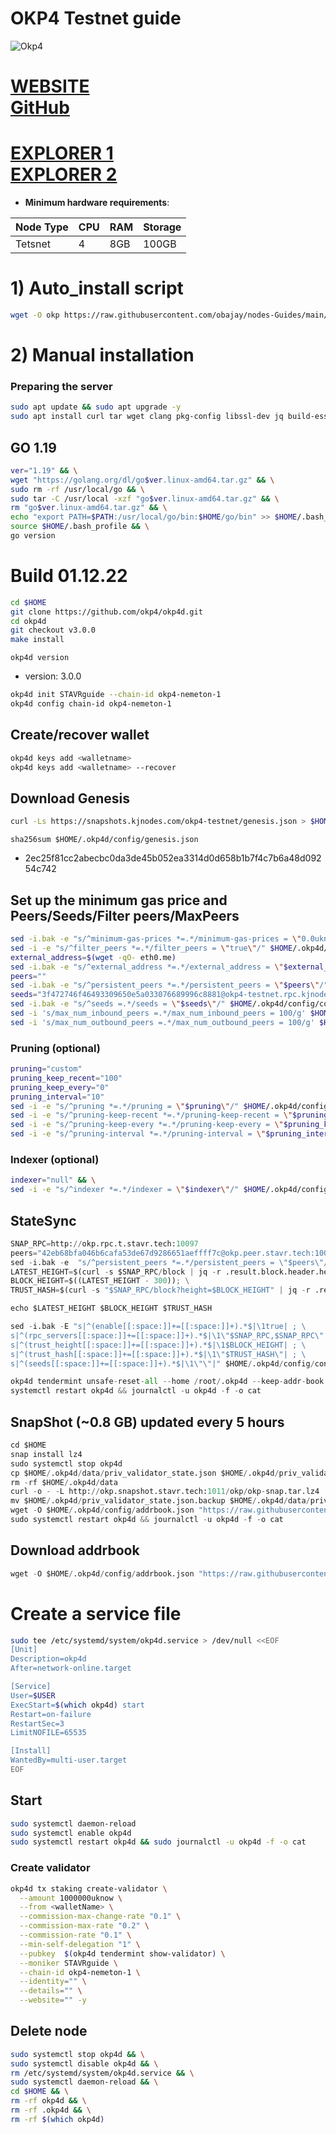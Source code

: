 # OKP4 Testnet guide

![Okp4](https://user-images.githubusercontent.com/44331529/197152847-749c938c-c385-4698-bfa5-3f159297f391.png)

[WEBSITE](https://okp4.network/) \
[GitHub](https://github.com/okp4)
=
[EXPLORER 1](https://explorer.stavr.tech/okp4-testnet/staking) \
[EXPLORER 2](https://explorer.bccnodes.com/okp4/staking)
=

- **Minimum hardware requirements**:

| Node Type |CPU | RAM  | Storage  | 
|-----------|----|------|----------|
| Tetsnet   |   4|  8GB | 100GB    |


# 1) Auto_install script
```bash
wget -O okp https://raw.githubusercontent.com/obajay/nodes-Guides/main/OKP4/okp && chmod +x okp && ./okp
```

# 2) Manual installation

### Preparing the server

```bash
sudo apt update && sudo apt upgrade -y
sudo apt install curl tar wget clang pkg-config libssl-dev jq build-essential bsdmainutils git make ncdu gcc git jq chrony liblz4-tool -y
```

## GO 1.19

```bash
ver="1.19" && \
wget "https://golang.org/dl/go$ver.linux-amd64.tar.gz" && \
sudo rm -rf /usr/local/go && \
sudo tar -C /usr/local -xzf "go$ver.linux-amd64.tar.gz" && \
rm "go$ver.linux-amd64.tar.gz" && \
echo "export PATH=$PATH:/usr/local/go/bin:$HOME/go/bin" >> $HOME/.bash_profile && \
source $HOME/.bash_profile && \
go version
```

# Build 01.12.22
```bash
cd $HOME
git clone https://github.com/okp4/okp4d.git
cd okp4d
git checkout v3.0.0
make install
```
`okp4d version`
- version: 3.0.0

```bash
okp4d init STAVRguide --chain-id okp4-nemeton-1
okp4d config chain-id okp4-nemeton-1
```    

## Create/recover wallet
```bash
okp4d keys add <walletname>
okp4d keys add <walletname> --recover
```

## Download Genesis
```bash
curl -Ls https://snapshots.kjnodes.com/okp4-testnet/genesis.json > $HOME/.okp4d/config/genesis.json
```
`sha256sum $HOME/.okp4d/config/genesis.json`
+ 2ec25f81cc2abecbc0da3de45b052ea3314d0d658b1b7f4c7b6a48d09254c742

## Set up the minimum gas price and Peers/Seeds/Filter peers/MaxPeers
```bash
sed -i.bak -e "s/^minimum-gas-prices *=.*/minimum-gas-prices = \"0.0uknow\"/;" ~/.okp4d/config/app.toml
sed -i -e "s/^filter_peers *=.*/filter_peers = \"true\"/" $HOME/.okp4d/config/config.toml
external_address=$(wget -qO- eth0.me) 
sed -i.bak -e "s/^external_address *=.*/external_address = \"$external_address:26656\"/" $HOME/.okp4d/config/config.toml
peers=""
sed -i.bak -e "s/^persistent_peers *=.*/persistent_peers = \"$peers\"/" $HOME/.okp4d/config/config.toml
seeds="3f472746f46493309650e5a033076689996c8881@okp4-testnet.rpc.kjnodes.com:36659"
sed -i.bak -e "s/^seeds =.*/seeds = \"$seeds\"/" $HOME/.okp4d/config/config.toml
sed -i 's/max_num_inbound_peers =.*/max_num_inbound_peers = 100/g' $HOME/.okp4d/config/config.toml
sed -i 's/max_num_outbound_peers =.*/max_num_outbound_peers = 100/g' $HOME/.okp4d/config/config.toml

```
### Pruning (optional)
```bash
pruning="custom"
pruning_keep_recent="100"
pruning_keep_every="0"
pruning_interval="10"
sed -i -e "s/^pruning *=.*/pruning = \"$pruning\"/" $HOME/.okp4d/config/app.toml
sed -i -e "s/^pruning-keep-recent *=.*/pruning-keep-recent = \"$pruning_keep_recent\"/" $HOME/.okp4d/config/app.toml
sed -i -e "s/^pruning-keep-every *=.*/pruning-keep-every = \"$pruning_keep_every\"/" $HOME/.okp4d/config/app.toml
sed -i -e "s/^pruning-interval *=.*/pruning-interval = \"$pruning_interval\"/" $HOME/.okp4d/config/app.toml
```
### Indexer (optional) 
```bash
indexer="null" && \
sed -i -e "s/^indexer *=.*/indexer = \"$indexer\"/" $HOME/.okp4d/config/config.toml
```

## StateSync
```python
SNAP_RPC=http://okp.rpc.t.stavr.tech:10097
peers="42eb68bfa046b6cafa53de67d9286651aeffff7c@okp.peer.stavr.tech:10096"
sed -i.bak -e  "s/^persistent_peers *=.*/persistent_peers = \"$peers\"/" ~/.okp4d/config/config.toml
LATEST_HEIGHT=$(curl -s $SNAP_RPC/block | jq -r .result.block.header.height); \
BLOCK_HEIGHT=$((LATEST_HEIGHT - 300)); \
TRUST_HASH=$(curl -s "$SNAP_RPC/block?height=$BLOCK_HEIGHT" | jq -r .result.block_id.hash)

echo $LATEST_HEIGHT $BLOCK_HEIGHT $TRUST_HASH

sed -i.bak -E "s|^(enable[[:space:]]+=[[:space:]]+).*$|\1true| ; \
s|^(rpc_servers[[:space:]]+=[[:space:]]+).*$|\1\"$SNAP_RPC,$SNAP_RPC\"| ; \
s|^(trust_height[[:space:]]+=[[:space:]]+).*$|\1$BLOCK_HEIGHT| ; \
s|^(trust_hash[[:space:]]+=[[:space:]]+).*$|\1\"$TRUST_HASH\"| ; \
s|^(seeds[[:space:]]+=[[:space:]]+).*$|\1\"\"|" $HOME/.okp4d/config/config.toml

okp4d tendermint unsafe-reset-all --home /root/.okp4d --keep-addr-book
systemctl restart okp4d && journalctl -u okp4d -f -o cat
```

## SnapShot (~0.8 GB) updated every 5 hours
```python
cd $HOME
snap install lz4
sudo systemctl stop okp4d
cp $HOME/.okp4d/data/priv_validator_state.json $HOME/.okp4d/priv_validator_state.json.backup
rm -rf $HOME/.okp4d/data
curl -o - -L http://okp.snapshot.stavr.tech:1011/okp/okp-snap.tar.lz4 | lz4 -c -d - | tar -x -C $HOME/.okp4d --strip-components 2
mv $HOME/.okp4d/priv_validator_state.json.backup $HOME/.okp4d/data/priv_validator_state.json
wget -O $HOME/.okp4d/config/addrbook.json "https://raw.githubusercontent.com/obajay/nodes-Guides/main/OKP4/addrbook.json"
sudo systemctl restart okp4d && journalctl -u okp4d -f -o cat
```

## Download addrbook
```python
wget -O $HOME/.okp4d/config/addrbook.json "https://raw.githubusercontent.com/obajay/nodes-Guides/main/OKP4/addrbook.json"
```


# Create a service file
```bash
sudo tee /etc/systemd/system/okp4d.service > /dev/null <<EOF
[Unit]
Description=okp4d
After=network-online.target

[Service]
User=$USER
ExecStart=$(which okp4d) start
Restart=on-failure
RestartSec=3
LimitNOFILE=65535

[Install]
WantedBy=multi-user.target
EOF
```

## Start
```bash
sudo systemctl daemon-reload
sudo systemctl enable okp4d
sudo systemctl restart okp4d && sudo journalctl -u okp4d -f -o cat
```

### Create validator
```bash
okp4d tx staking create-validator \
  --amount 1000000uknow \
  --from <walletName> \
  --commission-max-change-rate "0.1" \
  --commission-max-rate "0.2" \
  --commission-rate "0.1" \
  --min-self-delegation "1" \
  --pubkey  $(okp4d tendermint show-validator) \
  --moniker STAVRguide \
  --chain-id okp4-nemeton-1 \
  --identity="" \
  --details="" \
  --website="" -y
```

## Delete node
```bash
sudo systemctl stop okp4d && \
sudo systemctl disable okp4d && \
rm /etc/systemd/system/okp4d.service && \
sudo systemctl daemon-reload && \
cd $HOME && \
rm -rf okp4d && \
rm -rf .okp4d && \
rm -rf $(which okp4d)
```
